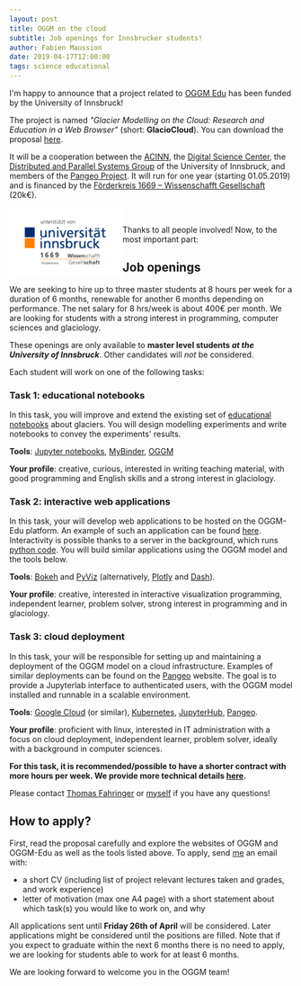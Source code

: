 ```yaml
---
layout: post
title: OGGM on the cloud
subtitle: Job openings for Innsbrucker students!
author: Fabien Maussion
date: 2019-04-17T12:00:00
tags: science educational
---
```


I'm happy to announce that a project related to [OGGM Edu](https://edu.oggm.org)
has been funded by the University of Innsbruck!

The project is named *"Glacier Modelling on the Cloud: Research and Education
in a Web Browser"* (short: **GlacioCloud**). You can download the proposal
[here](/img/blog/glaciocloud/GlacioCloud_Proposal_Final.pdf).

It will be a cooperation between the [ACINN](http://acinn.uibk.ac.at/), the
[Digital Science Center](https://www.uibk.ac.at/disc/index.html.en), the
[Distributed and Parallel Systems Group](http://dps.uibk.ac.at/~tf/) of the
University of Innsbruck, and members of the [Pangeo Project](http://pangeo.io/).
It will run for one year (starting 01.05.2019) and
is financed by the [Förderkreis 1669 – Wissenschafft Gesellschaft](https://www.uibk.ac.at/foerderkreis1669)
(20k€).

<a href="https://www.uibk.ac.at/foerderkreis1669/">
<img src="/img/blog/glaciocloud/logo_fk.jpg" alt="" align="left" width="40%">
</a>

<a href="http://pangeo.io/">
<img src="https://cdn-images-1.medium.com/max/1200/1*o4niiHa7w7wc5JyPwdIVHg.png" alt="" width="20%"/>
</a>

Thanks to all people involved! Now, to the most important part:

## Job openings

We are seeking to hire up to three master students at 8 hours per week for a
duration of 6 months, renewable for another 6 months depending on performance.
The net salary for 8 hrs/week is about 400€ per month.
We are looking for students with a strong interest in
programming, computer sciences and glaciology.

These openings are only available to **master level students _at the
University of Innsbruck_**. Other candidates will *not* be considered.

Each student will work on one of the following tasks:

### Task 1: educational notebooks

In this task, you will improve and extend the existing set of
[educational notebooks](http://edu.oggm.org/en/latest/index.html#interactive-notebooks)
about glaciers. You will design modelling experiments and write notebooks
to convey the experiments' results.

**Tools**: [Jupyter notebooks](https://jupyter.org/), [MyBinder](https://mybinder.org/),
[OGGM](https://oggm.org/)

**Your profile**: creative, curious, interested in writing teaching material,
with good programming and English skills and a strong interest in glaciology.

### Task 2: interactive web applications

In this task, your will develop web applications to be hosted
on the OGGM-Edu platform. An example of such an application can be found
[here](https://dash.klima.uni-bremen.de/bokeh/app). Interactivity is possible
thanks to a server in the background,
which runs [python code](https://github.com/OGGM/bokeh-apps).
You will build similar applications using the OGGM model and the tools below.

**Tools**: [Bokeh](https://bokeh.pydata.org) and [PyViz](http://pyviz.org/)
(alternatively, [Plotly](https://plot.ly) and [Dash](https://plot.ly/products/dash/)).

**Your profile**: creative, interested in interactive visualization programming,
independent learner, problem solver, strong interest in
programming and in glaciology.

### Task 3: cloud deployment

In this task, your will be responsible for setting up and maintaining a
deployment of the OGGM model on a cloud infrastructure. Examples of
similar deployments can be found on the [Pangeo](http://pangeo.io/deployments.html)
website. The goal is to provide a Jupyterlab interface to authenticated users,
with the OGGM model installed and runnable in a scalable environment.  

**Tools**: [Google Cloud](https://cloud.google.com/) (or similar),
[Kubernetes](https://kubernetes.io/),
[JupyterHub](https://jupyter.org/hub), [Pangeo](http://pangeo.io).

**Your profile**: proficient with linux, interested in IT administration with
a focus on cloud deployment, independent learner, problem solver,
ideally with a background in computer sciences.

**For this task, it is recommended/possible to have a shorter contract with
more hours per week. We provide more technical details
[here](https://hackmd.io/s/BkpfZAHc4).**

Please contact [Thomas Fahringer](http://dps.uibk.ac.at/~tf/) or
[myself](http://fabienmaussion.info) if you have any questions!

## How to apply?

First, read the proposal carefully and explore the websites of OGGM and
OGGM-Edu as well as the tools listed above. To apply, send
[me](http://fabienmaussion.info) an email with:
- a short CV (including list of project relevant lectures taken and grades, and
  work experience)
- letter of motivation (max one A4 page) with a short statement about which
  task(s) you would like to work on, and why

All applications sent until **Friday 26th of April** will be considered. Later
applications might be considered until the positions are filled. Note that if
you expect to graduate within the next 6 months there is no need to apply, we
are looking for students able to work for at least 6 months.

We are looking forward to welcome you in the OGGM team!
